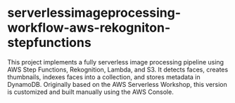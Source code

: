 # serverlessimageprocessing-workflow-aws-rekogniton-stepfunctions
This project implements a fully serverless image processing pipeline using AWS Step Functions, Rekognition, Lambda, and S3. It detects faces, creates thumbnails, indexes faces into a collection, and stores metadata in DynamoDB. Originally based on the AWS Serverless Workshop, this version is customized and built manually using the AWS Console.
